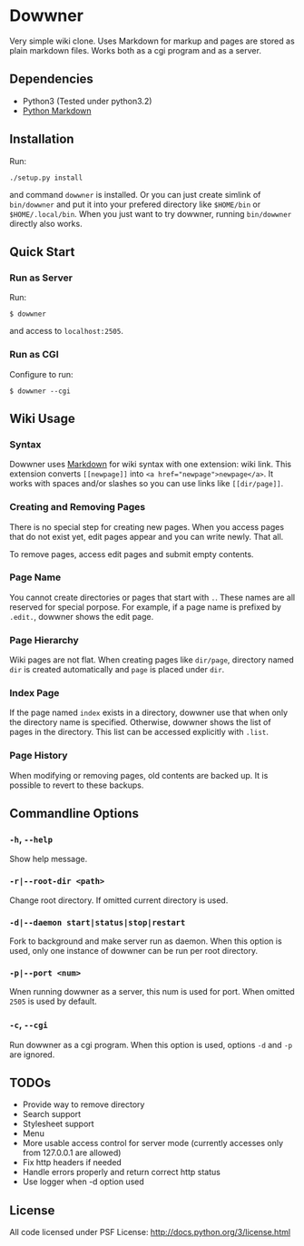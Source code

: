 Dowwner
=======

Very simple wiki clone.
Uses Markdown for markup and pages are stored as plain markdown files.
Works both as a cgi program and as a server.


Dependencies
------------

* Python3 (Tested under python3.2)
* [Python Markdown](http://pythonhosted.org/Markdown/)


Installation
------------

Run:

    ./setup.py install

and command `dowwner` is installed. Or you can just create simlink of
`bin/dowwner` and put it into your prefered directory like `$HOME/bin` or
`$HOME/.local/bin`. When you just want to try dowwner, running `bin/dowwner`
directly also works.


Quick Start
-----------

### Run as Server

Run:

    $ dowwner

and access to `localhost:2505`.


### Run as CGI

Configure to run:

    $ dowwner --cgi


Wiki Usage
----------

### Syntax

Dowwner uses [Markdown](http://daringfireball.net/projects/markdown/) for wiki
syntax with one extension: wiki link.
This extension converts `[[newpage]]` into `<a href="newpage">newpage</a>`.
It works with spaces and/or slashes so you can use links like `[[dir/page]]`.

### Creating and Removing Pages

There is no special step for creating new pages. When you access pages that do
not exist yet, edit pages appear and you can write newly. That all.

To remove pages, access edit pages and submit empty contents.

### Page Name

You cannot create directories or pages that start with `.`. These names are all
reserved for special porpose. For example, if a page name is prefixed by
`.edit.`, dowwner shows the edit page.

### Page Hierarchy

Wiki pages are not flat. When creating pages like `dir/page`, directory named
`dir` is created automatically and `page` is placed under `dir`.

### Index Page

If the page named `index` exists in a directory, dowwner use that when only the
directory name is specified.
Otherwise, dowwner shows the list of pages in the directory. This list can be
accessed explicitly with `.list`.

### Page History

When modifying or removing pages, old contents are backed up. It is possible to
revert to these backups.



Commandline Options
-------------------

### `-h`, `--help`

Show help message.

### `-r|--root-dir <path>`

Change root directory. If omitted current directory is used.

### `-d|--daemon start|status|stop|restart`

Fork to background and make server run as daemon. When this option is used, only
one instance of dowwner can be run per root directory.

### `-p|--port <num>`

Wnen running dowwner as a server, this num is used for port. When omitted `2505`
is used by default.

### `-c`, `--cgi`

Run dowwner as a cgi program. When this option is used, options `-d` and `-p`
are ignored.


TODOs
-----

* Provide way to remove directory
* Search support
* Stylesheet support
* Menu
* More usable access control for server mode (currently accesses only from
127.0.0.1 are allowed)
* Fix http headers if needed
* Handle errors properly and return correct http status
* Use logger when -d option used


License
-------

All code licensed under PSF License: <http://docs.python.org/3/license.html>
